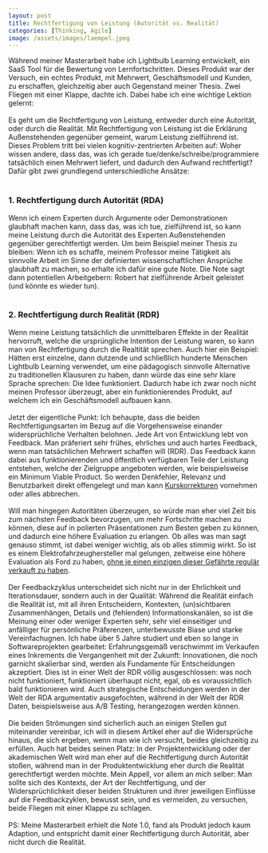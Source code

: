 ```yaml
---
layout: post
title: Rechtfertigung von Leistung (Autorität vs. Realität)
categories: [Thinking, Agile]
image: /assets/images/laempel.jpeg
---
```


Während meiner Masterarbeit habe ich Lightbulb Learning entwickelt, ein SaaS Tool für die Bewertung von Lernfortschritten. Dieses Produkt war der Versuch, ein echtes Produkt, mit Mehrwert, Geschäftsmodell und Kunden, zu erschaffen, gleichzeitig aber auch Gegenstand meiner Thesis. Zwei Fliegen mit einer Klappe, dachte ich. Dabei habe ich eine wichtige Lektion gelernt:
<br><br>
Es geht um die Rechtfertigung von Leistung, entweder durch eine Autorität, oder durch die Realität. Mit Rechtfertigung von Leistung ist die Erklärung Außenstehenden gegenüber gemeint, warum Leistung zielführend ist. Dieses Problem tritt bei vielen kognitiv-zentrierten Arbeiten auf: Woher wissen andere, dass das, was ich gerade tue/denke/schreibe/programmiere tatsächlich einen Mehrwert liefert, und dadurch den Aufwand rechtfertigt? Dafür gibt zwei grundlegend unterschiedliche Ansätze:
<br><br>
### 1. Rechtfertigung durch Autorität (RDA)
Wenn ich einem Experten durch Argumente oder Demonstrationen glaubhaft machen kann, dass das, was ich tue, zielführend ist, so kann meine Leistung durch die Autorität des Experten Außenstehenden gegenüber gerechtfertigt werden. Um beim Beispiel meiner Thesis zu bleiben: Wenn ich es schaffe, meinem Professor meine Tätigkeit als sinnvolle Arbeit im Sinne der definierten wissenschaftlichen Ansprüche glaubhaft zu machen, so erhalte ich dafür eine gute Note. Die Note sagt dann potentiellen Arbeitgebern: Robert hat zielführende Arbeit geleistet (und könnte es wieder tun).
<br><br>
### 2. Rechtfertigung durch Realität (RDR)
Wenn meine Leistung tatsächlich die unmittelbaren Effekte in der Realität hervorruft, welche die ursprüngliche Intention der Leistung waren, so kann man von Rechtfertigung durch die Realtität sprechen. Auch hier ein Beispiel: Hätten erst einzelne, dann dutzende und schließlich hunderte Menschen Lightbulb Learning verwendet, um eine pädagogisch sinnvolle Alternative zu traditionellen Klausuren zu haben, dann würde das eine sehr klare Sprache sprechen: Die Idee funktioniert. Dadurch habe ich zwar noch nicht meinen Professor überzeugt, aber ein funktionierendes Produkt, auf welchem ich ein Geschäftsmodell aufbauen kann.
<br><br>
Jetzt der eigentliche Punkt: Ich behaupte, dass die beiden Rechtfertigungsarten im Bezug auf die Vorgehensweise einander widersprüchliche Verhalten belohnen. Jede Art von Entwicklung lebt von Feedback. Man präferiert sehr frühes, ehrliches und auch hartes Feedback, wenn man tatsächlichen Mehrwert schaffen will (RDR). Das Feedback kann dabei aus funktionierenden und öffentlich verfügbaren Teile der Leistung entstehen, welche der Zielgruppe angeboten werden, wie beispielsweise ein Minimum Viable Product. So werden Denkfehler, Relevanz und Benutzbarkeit direkt offengelegt und man kann [Kurskorrekturen](https://digitaleneuordnung.de/blog/lean-startup-methode/) vornehmen oder alles abbrechen.
<br><br>
Will man hingegen Autoritäten überzeugen, so würde man eher viel Zeit bis zum nächsten Feedback bevorzugen, um mehr Fortschritte machen zu können, diese auf in polierten Präsentationen zum Besten geben zu können, und dadurch eine höhere Evaluation zu erlangen. Ob alles was man sagt genauso stimmt, ist dabei weniger wichtig, als ob alles stimmig wirkt. So ist es einem Elektrofahrzeughersteller mal gelungen, zeitweise eine höhere Evaluation als Ford zu haben, [ohne je einen einzigen dieser Gefährte regulär verkauft zu haben](https://thenextweb.com/news/how-mysterious-ev-startup-nikola-overtook-ford-in-one-night-without-selling-a-single-car).
<br><br>
Der Feedbackzyklus unterscheidet sich nicht nur in der Ehrlichkeit und Iterationsdauer, sondern auch in der Qualität: Während die Realität einfach die Realität ist, mit all ihren Entscheidern, Kontexten, (un)sichtbaren Zusammenhängen, Details und (fehlenden) Informationskanälen, so ist die Meinung einer oder weniger Experten sehr, sehr viel einseitiger und anfälliger für persönliche Präferenzen, unterbewusste Biase und starke Vereinfachugnen. Ich habe über 5 Jahre studiert und eben so lange in Softwareprojekten gearbeitet: Erfahrungsgemäß verschwimmt im Verkaufen eines Inkrements die Vergangenheit mit der Zukunft: Innovationen, die noch garnicht skalierbar sind, werden als Fundamente für Entscheidungen akzeptiert. Dies ist in einer Welt der RDR völlig ausgeschlossen: was noch nicht funktioniert, funktioniert überhaupt nicht, egal, ob es voraussichtlich bald funktionieren wird. Auch strategische Entscheidungen werden in der Welt der RDA argumentativ ausgefochten, während in der Welt der RDR Daten, beispielsweise aus A/B Testing, herangezogen werden können.
<br><br>
Die beiden Strömungen sind sicherlich auch an einigen Stellen gut miteinander vereinbar, ich will in diesem Artikel eher auf die Widersprüche hinaus, die sich ergeben, wenn man wie ich versucht, beides gleichzeitig zu erfüllen. Auch hat beides seinen Platz: In der Projektentwicklung oder der akademischen Welt wird man eher auf die Rechtfertigung durch Autorität stoßen, während man in der Produktentwicklung eher durch die Realität gerechtfertigt werden möchte. Mein Appell, vor allem an mich selber: Man sollte sich des Kontexts, der Art der Rechtfertigung, und der Widersprüchlichkeit dieser beiden Strukturen und ihrer jeweiligen Einflüsse auf die Feedbackzyklen, bewusst sein, und es vermeiden, zu versuchen, beide Fliegen mit einer Klappe zu schlagen.
<br><br>
PS: Meine Masterarbeit erhielt die Note 1.0, fand als Produkt jedoch kaum Adaption, und entspricht damit einer Rechtfertigung durch Autorität, aber nicht durch die Realität.